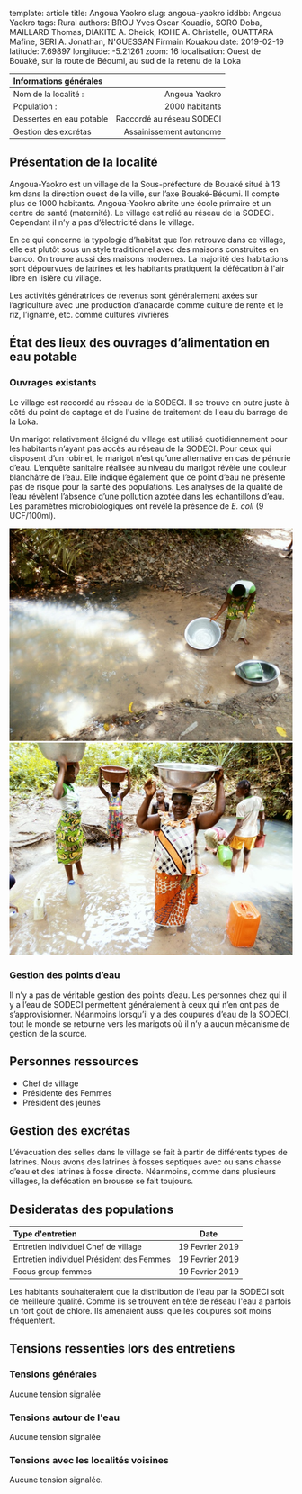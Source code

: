 template: article
title: Angoua Yaokro
slug: angoua-yaokro
iddbb: Angoua Yaokro
tags: Rural
authors: BROU Yves Oscar Kouadio, SORO Doba, MAILLARD Thomas, DIAKITE A. Cheick, KOHE A. Christelle, OUATTARA Mafine, SERI A. Jonathan, N'GUESSAN Firmain Kouakou
date: 2019-02-19
latitude:  7.69897 
longitude: -5.21261
zoom: 16
localisation: Ouest de Bouaké, sur la route de Béoumi, au sud de la retenu de la Loka




|Informations générales||
|:--|--:|
| Nom de la localité : | Angoua Yaokro | 
| Population : | 2000 habitants | 
| Dessertes en eau potable | Raccordé au réseau SODECI | 
| Gestion des excrétas | Assainissement autonome |



## Présentation de la localité
Angoua-Yaokro est un village de la Sous-préfecture de Bouaké situé à 13 km dans la direction ouest de la ville, sur l’axe Bouaké-Béoumi. Il compte plus de 1000 habitants. Angoua-Yaokro abrite une école primaire et un centre de santé (maternité). Le village est relié au réseau de la SODECI. Cependant il n’y a pas d’électricité dans le village.


En ce qui concerne la typologie d’habitat que l’on retrouve dans ce village, elle est plutôt sous un style traditionnel avec des maisons construites en banco. On trouve aussi des maisons modernes. La majorité des habitations sont dépourvues de latrines et les habitants pratiquent la défécation à l'air libre en lisière du village.


Les activités génératrices de revenus sont généralement axées sur l’agriculture avec une production d’anacarde comme culture de rente et le riz, l’igname, etc. comme cultures vivrières


## État des lieux des ouvrages d’alimentation en eau potable

### Ouvrages existants
Le village est raccordé au réseau de la SODECI. Il se trouve en outre juste à côté du point de captage et de l'usine de traitement de l'eau du barrage de la Loka.
 
 
 

Un marigot relativement éloigné du village est utilisé quotidiennement pour les habitants n’ayant pas accès au réseau de la SODECI. Pour ceux qui disposent d’un robinet, le marigot n’est qu’une alternative en cas de pénurie d’eau.
L’enquête sanitaire réalisée au niveau du marigot révèle une couleur blanchâtre de l’eau. Elle indique également que ce point d’eau ne présente pas de risque pour la santé des populations. Les analyses de la qualité de l’eau révèlent l’absence d’une pollution azotée dans les échantillons d’eau. Les paramètres microbiologiques ont révélé la présence de *E. coli* (9 UCF/100ml).

![Marigot](images/angoua-yaokro1.jpg "Marigot")
 ![Marigot](images/angoua-yaokro2.jpg "Marigot") 


### Gestion des points d’eau

Il n’y a pas de véritable gestion des points d’eau. Les personnes chez qui il y a l’eau de SODECI permettent généralement à ceux qui n’en ont pas de s’approvisionner. Néanmoins lorsqu’il y a des coupures d’eau de la SODECI, tout le monde se retourne vers les marigots où il n’y a aucun mécanisme de gestion de la source.

## Personnes ressources


* Chef de village 
* Présidente des Femmes                                
* Président des jeunes

## Gestion des excrétas
L’évacuation des selles dans le village se fait à partir de différents types de latrines. Nous avons des latrines à fosses septiques avec ou sans chasse d’eau et des latrines à fosse directe. Néanmoins, comme dans plusieurs villages, la défécation en brousse se fait toujours.
## Desideratas des populations
| Type d'entretien | Date | 
| :-- | :--: | 
| Entretien individuel Chef de village |19 Fevrier 2019| 
| Entretien individuel Président des Femmes|19 Fevrier 2019 | 
| Focus group femmes |19 Fevrier 2019| 


Les habitants souhaiteraient que la distribution de l'eau par la SODECI soit de meilleure qualité. Comme ils se trouvent en tête de réseau l'eau a parfois un fort goût de chlore. Ils amenaient aussi que les coupures soit moins fréquentent.

## Tensions ressenties lors des entretiens

### Tensions générales
Aucune tension signalée

### Tensions autour de l'eau
Aucune tension signalée

### Tensions avec les localités voisines
Aucune tension signalée.
